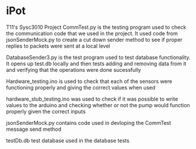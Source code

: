 # iPot
T11's Sysc3010 Project
CommTest.py is the testing program used to check the communication code that we used in the project. It used code from jsonSenderMock.py to create a cut down sender method to see if proper replies to packets were sent at a local level

DatabaseSender3.py is the test program used to test database functionality. It opens up test.db locally and then tests adding and removing data from it and verifying that the operations were done sucessfully

Hardware_testing.ino is used to check that each of the sensors were functioning properly and giving the correct values when used

hardware_stub_testing.ino was used to check if it was possible to write values to the arduino and checking whether or not the pump would function properly given the correct inputs

jsonSenderMock.py contains code used in devloping the CommTest message send method

testDb.db test database used in the database tests
